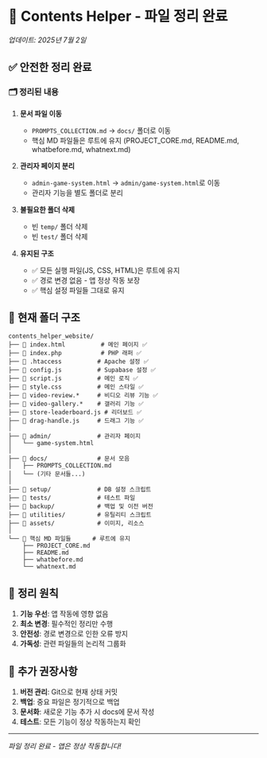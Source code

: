 # 📁 Contents Helper - 파일 정리 완료
*업데이트: 2025년 7월 2일*

## ✅ 안전한 정리 완료

### 🗂️ 정리된 내용

1. **문서 파일 이동**
   - `PROMPTS_COLLECTION.md` → `docs/` 폴더로 이동
   - 핵심 MD 파일들은 루트에 유지 (PROJECT_CORE.md, README.md, whatbefore.md, whatnext.md)

2. **관리자 페이지 분리**
   - `admin-game-system.html` → `admin/game-system.html`로 이동
   - 관리자 기능을 별도 폴더로 분리

3. **불필요한 폴더 삭제**
   - 빈 `temp/` 폴더 삭제
   - 빈 `test/` 폴더 삭제

4. **유지된 구조**
   - ✅ 모든 실행 파일(JS, CSS, HTML)은 루트에 유지
   - ✅ 경로 변경 없음 - 앱 정상 작동 보장
   - ✅ 핵심 설정 파일들 그대로 유지

## 📂 현재 폴더 구조

```
contents_helper_website/
├── 📄 index.html          # 메인 페이지 ✅
├── 📄 index.php           # PHP 래퍼 ✅
├── 📄 .htaccess          # Apache 설정 ✅
├── 📄 config.js          # Supabase 설정 ✅
├── 📄 script.js          # 메인 로직 ✅
├── 📄 style.css          # 메인 스타일 ✅
├── 📄 video-review.*     # 비디오 리뷰 기능 ✅
├── 📄 video-gallery.*    # 갤러리 기능 ✅
├── 📄 store-leaderboard.js # 리더보드 ✅
├── 📄 drag-handle.js     # 드래그 기능 ✅
│
├── 📁 admin/             # 관리자 페이지
│   └── game-system.html
│
├── 📁 docs/              # 문서 모음
│   ├── PROMPTS_COLLECTION.md
│   └── (기타 문서들...)
│
├── 📁 setup/             # DB 설정 스크립트
├── 📁 tests/             # 테스트 파일
├── 📁 backup/            # 백업 및 이전 버전
├── 📁 utilities/         # 유틸리티 스크립트
├── 📁 assets/            # 이미지, 리소스
│
└── 📄 핵심 MD 파일들      # 루트에 유지
    ├── PROJECT_CORE.md
    ├── README.md
    ├── whatbefore.md
    └── whatnext.md
```

## 🎯 정리 원칙

1. **기능 우선**: 앱 작동에 영향 없음
2. **최소 변경**: 필수적인 정리만 수행
3. **안전성**: 경로 변경으로 인한 오류 방지
4. **가독성**: 관련 파일들의 논리적 그룹화

## 📝 추가 권장사항

1. **버전 관리**: Git으로 현재 상태 커밋
2. **백업**: 중요 파일은 정기적으로 백업
3. **문서화**: 새로운 기능 추가 시 docs에 문서 작성
4. **테스트**: 모든 기능이 정상 작동하는지 확인

---
*파일 정리 완료 - 앱은 정상 작동합니다!*
